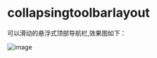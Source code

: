# collapsingtoolbarlayout
可以滑动的悬浮式顶部导航栏,效果图如下：


![image](https://github.com/ll418718/collapsingtoolbarlayout-master/blob/master/demo.gif)
